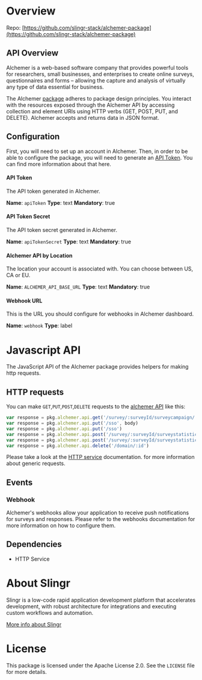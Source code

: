 # Overview

Repo: [https://github.com/slingr-stack/alchemer-package](https://github.com/slingr-stack/alchemer-package)

## API Overview
Alchemer is a web-based software company that provides powerful tools for researchers, small businesses, and enterprises to create online surveys, questionnaires and forms – allowing the capture and analysis of virtually any type of data essential for business.

The Alchemer [package](https://platform-docs.slingr.io/dev-reference/data-model-and-logic/packages/) adheres to package design principles.
You interact with the resources exposed through the Alchemer API by accessing collection and element URIs using HTTP verbs
(GET, POST, PUT, and DELETE). Alchemer accepts and returns data in JSON format.

## Configuration
First, you will need to set up an account in Alchemer. Then, in order to be able to configure the package, you will need to generate an [API Token](https://apihelp.alchemer.com/help/authentication). You can find more information about that here.

#### API Token
The API token generated in Alchemer.

**Name**: `apiToken`
**Type**: text
**Mandatory**: true

#### API Token Secret
The API token secret generated in Alchemer.

**Name**: `apiTokenSecret`
**Type**: text
**Mandatory**: true

#### Alchemer API by Location
The location your account is associated with. You can choose between US, CA or EU.

**Name**: `ALCHEMER_API_BASE_URL`
**Type**: text
**Mandatory**: true

#### Webhook URL
This is the URL you should configure for webhooks in Alchemer dashboard.

**Name**: `webhook`
**Type**: label

# Javascript API

The JavaScript API of the Alchemer package provides helpers for making http requests.

## HTTP requests
You can make `GET`,`PUT`,`POST`,`DELETE` requests to the [alchemer API](https://apihelp.alchemer.com/help) like this:
```javascript
var response = pkg.alchemer.api.get('/survey/:surveyId/surveycampaign/:surveyCampaignId/emailmessage')
var response = pkg.alchemer.api.put('/sso', body)
var response = pkg.alchemer.api.put('/sso')
var response = pkg.alchemer.api.post('/survey/:surveyId/surveystatistic/:id', body)
var response = pkg.alchemer.api.post('/survey/:surveyId/surveystatistic/:id')
var response = pkg.alchemer.api.delete('/domain/:id')
```

Please take a look at the [HTTP service](https://github.com/slingr-stack/http-service) documentation.
for more information about generic requests.

## Events
### Webhook

Alchemer's webhooks allow your application to receive push notifications for surveys and responses.
Please refer to the webhooks documentation for more information on how to configure them.

## Dependencies
* HTTP Service

# About Slingr

Slingr is a low-code rapid application development platform that accelerates development, with robust architecture for integrations and executing custom workflows and automation.

[More info about Slingr](https://slingr.io)

# License

This package is licensed under the Apache License 2.0. See the `LICENSE` file for more details.
